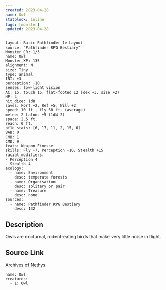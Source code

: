 ```yaml
---
created: 2023-04-28
name: Owl
statblock: inline
tags: [monster]
updated: 2023-04-28
---
```

```statblock
layout: Basic Pathfinder 1e Layout
source: "Pathfinder RPG Bestiary"
Monster_CR: 1/3
name: Owl
Monster_XP: 135
alignment: N
size: Tiny
type: animal
INI: +3
perception: +10
senses: low-light vision
AC: 15, touch 15, flat-footed 12 (dex +3, size +2)
HP: 4
hit_dice: 1d8
saves: Fort +2, Ref +5, Will +2
speed: 10 ft., fly 60 ft. (average)
melee: 2 talons +5 (1d4-2)
space: 2.5 ft.
reach: 0 ft.
pf1e_stats: [6, 17, 11, 2, 15, 6]
BAB: 0
CMB: 1
CMD: 9
feats: Weapon Finesse
skills: Fly +7, Perception +10, Stealth +15
racial_modifiers:
- Perception 4
- Stealth 4
ecology:
  - name: Environment
    desc: temperate forests
  - name: Organisation
    desc: solitary or pair
  - name: Treasure
    desc: none
sources:
  - name: Pathfinder RPG Bestiary
    desc: 132
```
## Description
Owls are nocturnal, rodent-eating birds that make very little noise in flight.
## Source Link
[Archives of Nethys](https://aonprd.com/MonsterDisplay.aspx?ItemName=Owl)
```encounter-table
name: Owl
creatures:
  - 1: Owl
```
